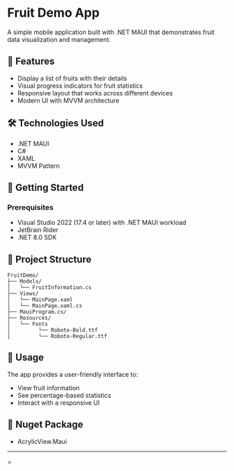 # Fruit Demo App

A simple mobile application built with .NET MAUI that demonstrates fruit data visualization and management.

## 📱 Features

- Display a list of fruits with their details
- Visual progress indicators for fruit statistics
- Responsive layout that works across different devices
- Modern UI with MVVM architecture

## 🛠 Technologies Used

- .NET MAUI
- C#
- XAML
- MVVM Pattern

## 🚀 Getting Started

### Prerequisites

- Visual Studio 2022 (17.4 or later) with .NET MAUI workload
- JetBrain Rider
- .NET 8.0 SDK


## 📂 Project Structure

```
FruitDemo/
├── Models/
│   └── FruitInformation.cs
├── Views/
│   └── MainPage.xaml
│   └── MainPage.xaml.cs
├── MauiProgram.cs/
├── Resources/
│   └── Fonts
│         └── Roboto-Bold.ttf
│         └── Roboto-Regular.ttf
```

## 🎯 Usage

The app provides a user-friendly interface to:
- View fruit information
- See percentage-based statistics
- Interact with a responsive UI

## 📝 Nuget Package
- AcrylicView.Maui

---
⭐️ 
